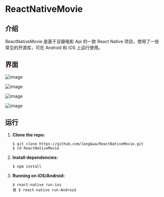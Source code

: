 # ReactNativeMovie
## 介绍

ReactNativeMovie 是基于豆瓣电影 Api 的一款 React Native 项目，使用了一些常见的开源库，可在 Android 和 iOS 上运行使用。

## 界面

![image](https://github.com/JangGwa/ReactNativeMovie/tree/master/pic/首页.png)

![image](https://github.com/JangGwa/ReactNativeMovie/tree/master/pic/推荐.png)

![image](https://github.com/JangGwa/ReactNativeMovie/tree/master/pic/电影详情.png)

![image](https://github.com/JangGwa/ReactNativeMovie/tree/master/pic/我的.png)

## 运行

1. **Clone the repo:**

   ```
   $ git clone https://github.com/JangGwa/ReactNativeMovie.git  
   $ cd ReactNativeMovie
   ```

2. **Install dependencies:**

   ```
   $ npm install
   ```

3. **Running on iOS/Android:**

   ```
   $ react-native run-ios
   或 $ react-native run-Android
   ```

## 